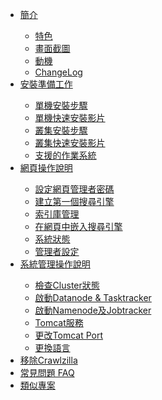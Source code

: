 <ul>
<li><a href='http://code.google.com/p/crawlzilla/wiki/Introduction'>簡介</a></li>
<ul>
<li><a href='http://code.google.com/p/crawlzilla/wiki/Characteristic'>特色</a></li>
<li><a href='http://code.google.com/p/crawlzilla/wiki/screenshot1'>畫面截圖</a></li>
<li><a href='http://code.google.com/p/crawlzilla/wiki/Why'>動機</a></li>
<li><a href='http://code.google.com/p/crawlzilla/wiki/ChangeLog'>ChangeLog</a></li>
</ul>
<li> <a href='http://code.google.com/p/crawlzilla/wiki/SystemInstall_hint'>安裝準備工作</a> </li>
<ul>
<li><a href='http://code.google.com/p/crawlzilla/wiki/SystemInstall'>單機安裝步驟 </a></li>
<li><a href='http://code.google.com/p/crawlzilla/wiki/Install_video'>單機快速安裝影片</a></li>
<li><a href='http://code.google.com/p/crawlzilla/wiki/ClusterInstall'>叢集安裝步驟</a></li>
<li><a href='http://code.google.com/p/crawlzilla/wiki/ClusterInstall_video'>叢集快速安裝影片</a></li>
<li><a href='http://code.google.com/p/crawlzilla/wiki/Support_Distribution'>支援的作業系統</a></li>
</ul>
<li> <a href='http://code.google.com/p/crawlzilla/wiki/WebManagement'>網頁操作說明</a> </li>
<ul>
<li><a href='http://code.google.com/p/crawlzilla/wiki/WebManagement0'>設定網頁管理者密碼 </a> </li>
<li><a href='http://code.google.com/p/crawlzilla/wiki/WebManagement1'>建立第一個搜尋引擎 </a> </li>
<li><a href='http://code.google.com/p/crawlzilla/wiki/WebManagement2'>索引庫管理</a> </li>
<li><a href='http://code.google.com/p/crawlzilla/wiki/WebManagement3'>在網頁中嵌入搜尋引擎</a> </li>
<li><a href='http://code.google.com/p/crawlzilla/wiki/WebManagement4'>系統狀態</a> </li>
<li><a href='http://code.google.com/p/crawlzilla/wiki/WebManagement5'>管理者設定</a> </li>
</ul>
<li> <a href='http://code.google.com/p/crawlzilla/wiki/ShellAdmin'>系統管理操作說明 </a> </li>
<ul>
<li><a href='http://code.google.com/p/crawlzilla/wiki/ShellAdmin_1status'>檢查Cluster狀態 </a></li>
<li><a href='http://code.google.com/p/crawlzilla/wiki/ShellAdmin_2startDT'>啟動Datanode &amp; Tasktracker </a> </li>
<li><a href='http://code.google.com/p/crawlzilla/wiki/ShellAdmin_3startNJ'>啟動Namenode及Jobtracker </a> </li>
<li><a href='http://code.google.com/p/crawlzilla/wiki/ShellAdmin_4startTom'>Tomcat服務 </a> </li>
<li><a href='http://code.google.com/p/crawlzilla/wiki/ShellAdmin_5changePort'>更改Tomcat Port </a> </li>
<li><a href='http://code.google.com/p/crawlzilla/wiki/ShellAdmin_6changeLang'>更換語言 </a> </li>
</ul>
<li> <a href='http://code.google.com/p/crawlzilla/wiki/remove'>移除Crawlzilla</a> </li>
<li> <a href='http://code.google.com/p/crawlzilla/wiki/FAQ'>常見問題 FAQ</a> </li>
<li> <a href='http://code.google.com/p/crawlzilla/wiki/Alternatives'>類似專案</a> </li>
</ul>